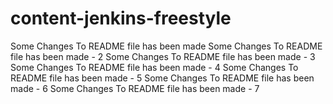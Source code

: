 # content-jenkins-freestyle
Some Changes To README file has been made
Some Changes To README file has been made - 2
Some Changes To README file has been made - 3
Some Changes To README file has been made - 4
Some Changes To README file has been made - 5
Some Changes To README file has been made - 6
Some Changes To README file has been made - 7
